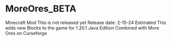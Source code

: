 # MoreOres_BETA
Minecraft Mod
This is not released yet
Release date: 2-15-24 Estimated
This adds new Blocks to the game for 1.20.1 Java Edition
Combined with More Ores on Curseforge
